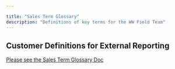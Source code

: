 ```yaml
---

title: "Sales Term Glossary"
description: "Definitions of key terms for the WW Field Team"
---
```

## Customer Definitions for External Reporting

[Please see the Sales Term Glossary Doc](https://internal.gitlab.com/handbook/sales/sales-glossary/)

